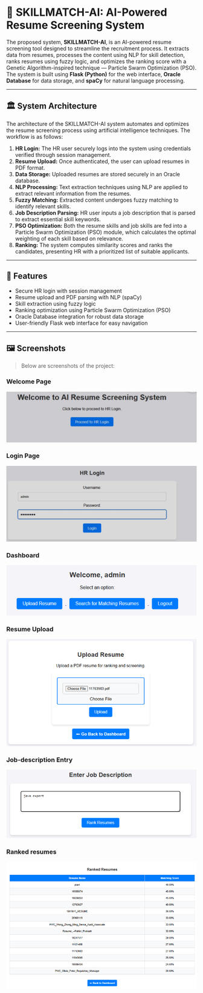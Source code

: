 # 🧠 SKILLMATCH-AI: AI-Powered Resume Screening System

The proposed system, **SKILLMATCH-AI**, is an AI-powered resume screening tool designed to streamline the recruitment process. It extracts data from resumes, processes the content using NLP for skill detection, ranks resumes using fuzzy logic, and optimizes the ranking score with a Genetic Algorithm-inspired technique — Particle Swarm Optimization (PSO). The system is built using **Flask (Python)** for the web interface, **Oracle Database** for data storage, and **spaCy** for natural language processing.

---

## 🏛️ System Architecture

The architecture of the SKILLMATCH-AI system automates and optimizes the resume screening process using artificial intelligence techniques. The workflow is as follows:

1. **HR Login:** The HR user securely logs into the system using credentials verified through session management.
2. **Resume Upload:** Once authenticated, the user can upload resumes in PDF format.
3. **Data Storage:** Uploaded resumes are stored securely in an Oracle database.
4. **NLP Processing:** Text extraction techniques using NLP are applied to extract relevant information from the resumes.
5. **Fuzzy Matching:** Extracted content undergoes fuzzy matching to identify relevant skills.
6. **Job Description Parsing:** HR user inputs a job description that is parsed to extract essential skill keywords.
7. **PSO Optimization:** Both the resume skills and job skills are fed into a Particle Swarm Optimization (PSO) module, which calculates the optimal weighting of each skill based on relevance.
8. **Ranking:** The system computes similarity scores and ranks the candidates, presenting HR with a prioritized list of suitable applicants.

---

## 🚀 Features

- Secure HR login with session management
- Resume upload and PDF parsing with NLP (spaCy)
- Skill extraction using fuzzy logic
- Ranking optimization using Particle Swarm Optimization (PSO)
- Oracle Database integration for robust data storage
- User-friendly Flask web interface for easy navigation

---

## 🖼️ **Screenshots**

> Below are screenshots of the project:

### Welcome Page
![Dashboard](screenshots/welcome.png)

### Login Page
![Login](screenshots/login.png)

### Dashboard
![Dashboard](screenshots/Dashboard.png)

### Resume Upload
![Dashboard](screenshots/resume-upload.png)

### Job-description Entry
![Dashboard](screenshots/job-description.png)

### Ranked resumes
![Dashboard](screenshots/ranked-resumes.png)




